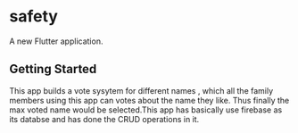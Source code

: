 # safety

A new Flutter application.

## Getting Started

This app builds a vote sysytem for different names , which all the family members using this app can votes about the name they like.
Thus finally the max voted name would be selected.This app has basically use firebase as its databse and has done the CRUD operations in it.
